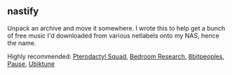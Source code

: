 ## nastify
Unpack an archive and move it somewhere. I wrote this to help get a bunch of free music I'd downloaded from various netlabels onto my NAS, hence the name.

Highly recommended: [Pterodactyl Squad](http://ptesquad.com), [Bedroom Research](http://bedroomresearch.com), [8bitpeoples](http://8bitpeoples.com), [Pause](http://iimusic.net), [Ubiktune](http://ubiktune.com)
